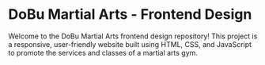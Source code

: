

# DoBu Martial Arts - Frontend Design

Welcome to the DoBu Martial Arts frontend design repository! This project is a responsive, user-friendly website built using HTML, CSS, and JavaScript to promote the services and classes of a martial arts gym.




